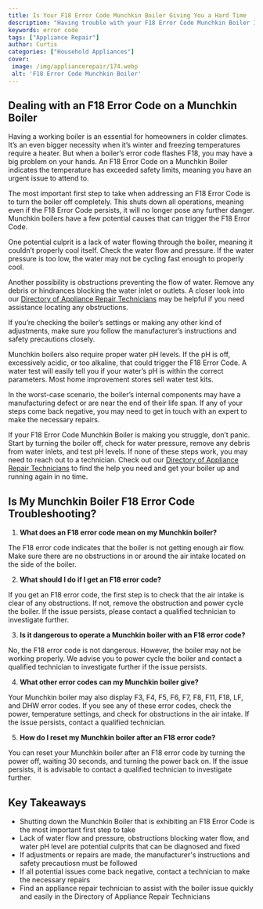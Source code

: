 ```yaml
---
title: Is Your F18 Error Code Munchkin Boiler Giving You a Hard Time
description: "Having trouble with your F18 Error Code Munchkin Boiler In this blog post well discuss why this error code occurs how to troubleshoot it and what to do next So dont sweat it - lets get started"
keywords: error code
tags: ["Appliance Repair"]
author: Curtis
categories: ["Household Appliances"]
cover: 
 image: /img/appliancerepair/174.webp
 alt: 'F18 Error Code Munchkin Boiler'
---
```

## Dealing with an F18 Error Code on a Munchkin Boiler

Having a working boiler is an essential for homeowners in colder climates. It’s an even bigger necessity when it’s winter and freezing temperatures require a heater. But when a boiler’s error code flashes F18, you may have a big problem on your hands. An F18 Error Code on a Munchkin Boiler indicates the temperature has exceeded safety limits, meaning you have an urgent issue to attend to.

The most important first step to take when addressing an F18 Error Code is to turn the boiler off completely. This shuts down all operations, meaning even if the F18 Error Code persists, it will no longer pose any further danger. Munchkin boilers have a few potential causes that can trigger the F18 Error Code.

One potential culprit is a lack of water flowing through the boiler, meaning it couldn’t properly cool itself. Check the water flow and pressure. If the water pressure is too low, the water may not be cycling fast enough to properly cool.

Another possibility is obstructions preventing the flow of water. Remove any debris or hindrances blocking the water inlet or outlets. A closer look into our [Directory of Appliance Repair Technicians](./pages/appliance-repair-technicians) may be helpful if you need assistance locating any obstructions. 

If you’re checking the boiler’s settings or making any other kind of adjustments, make sure you follow the manufacturer’s instructions and safety precautions closely.

Munchkin boilers also require proper water pH levels. If the pH is off, excessively acidic, or too alkaline, that could trigger the F18 Error Code. A water test will easily tell you if your water’s pH is within the correct parameters. Most home improvement stores sell water test kits. 

In the worst-case scenario, the boiler’s internal components may have a manufacturing defect or are near the end of their life span. If any of your steps come back negative, you may need to get in touch with an expert to make the necessary repairs.

If your F18 Error Code Munchkin Boiler is making you struggle, don’t panic. Start by turning the boiler off, check for water pressure, remove any debris from water inlets, and test pH levels. If none of these steps work, you may need to reach out to a technician. Check out our [Directory of Appliance Repair Technicians](./pages/appliance-repair-technicians) to find the help you need and get your boiler up and running again in no time.

## Is My Munchkin Boiler F18 Error Code Troubleshooting?

1. **What does an F18 error code mean on my Munchkin boiler?**

The F18 error code indicates that the boiler is not getting enough air flow. Make sure there are no obstructions in or around the air intake located on the side of the boiler. 

2. **What should I do if I get an F18 error code?**

If you get an F18 error code, the first step is to check that the air intake is clear of any obstructions. If not, remove the obstruction and power cycle the boiler. If the issue persists, please contact a qualified technician to investigate further. 

3. **Is it dangerous to operate a Munchkin boiler with an F18 error code?**

No, the F18 error code is not dangerous. However, the boiler may not be working properly. We advise you to power cycle the boiler and contact a qualified technician to investigate further if the issue persists. 

4. **What other error codes can my Munchkin boiler give?**

Your Munchkin boiler may also display F3, F4, F5, F6, F7, F8, F11, F18, LF, and DHW error codes. If you see any of these error codes, check the power, temperature settings, and check for obstructions in the air intake. If the issue persists, contact a qualified technician. 

5. **How do I reset my Munchkin boiler after an F18 error code?**

You can reset your Munchkin boiler after an F18 error code by turning the power off, waiting 30 seconds, and turning the power back on. If the issue persists, it is advisable to contact a qualified technician to investigate further.

## Key Takeaways
- Shutting down the Munchkin Boiler that is exhibiting an F18 Error Code is the most important first step to take
- Lack of water flow and pressure, obstructions blocking water flow, and water pH level are potential culprits that can be diagnosed and fixed
- If adjustments or repairs are made, the manufacturer's instructions and safety precautiosn must be followed
- If all potential issues come back negative, contact a technician to make the necessary repairs 
- Find an appliance repair technician to assist with the boiler issue quickly and easily in the Directory of Appliance Repair Technicians
